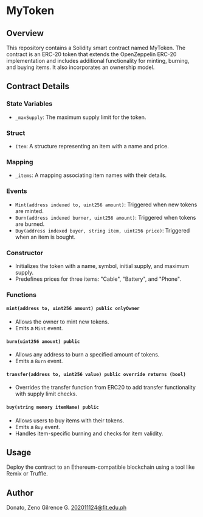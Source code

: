 # MyToken

## Overview

This repository contains a Solidity smart contract named MyToken. The contract is an ERC-20 token that extends the OpenZeppelin ERC-20 implementation and includes additional functionality for minting, burning, and buying items. It also incorporates an ownership model.

## Contract Details
### State Variables

- `_maxSupply`: The maximum supply limit for the token.

### Struct

- `Item`: A structure representing an item with a name and price.

### Mapping

- `_items`: A mapping associating item names with their details.

### Events

- `Mint(address indexed to, uint256 amount)`: Triggered when new tokens are minted.
- `Burn(address indexed burner, uint256 amount)`: Triggered when tokens are burned.
- `Buy(address indexed buyer, string item, uint256 price)`: Triggered when an item is bought.

### Constructor

- Initializes the token with a name, symbol, initial supply, and maximum supply.
- Predefines prices for three items: "Cable", "Battery", and "Phone".

### Functions

#### `mint(address to, uint256 amount) public onlyOwner`

- Allows the owner to mint new tokens.
- Emits a `Mint` event.

#### `burn(uint256 amount) public`

- Allows any address to burn a specified amount of tokens.
- Emits a `Burn` event.

#### `transfer(address to, uint256 value) public override returns (bool)`

- Overrides the transfer function from ERC20 to add transfer functionality with supply limit checks.

#### `buy(string memory itemName) public`

- Allows users to buy items with their tokens.
- Emits a `Buy` event.
- Handles item-specific burning and checks for item validity.

## Usage

Deploy the contract to an Ethereum-compatible blockchain using a tool like Remix or Truffle.

## Author
Donato, Zeno Gilrence G.
202011124@fit.edu.ph
